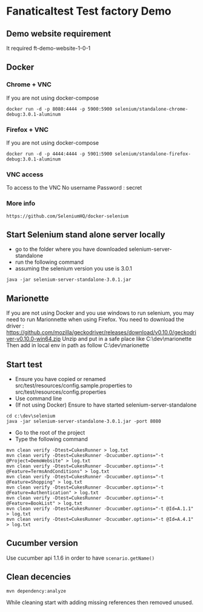 # Fanaticaltest Test factory Demo

## Demo website requirement
It required ft-demo-website-1-0-1

## Docker

### Chrome + VNC
If you are not using docker-compose
```
docker run -d -p 8080:4444 -p 5900:5900 selenium/standalone-chrome-debug:3.0.1-aluminum
```
### Firefox + VNC
If you are not using docker-compose
```
docker run -d -p 4444:4444 -p 5901:5900 selenium/standalone-firefox-debug:3.0.1-aluminum
```
### VNC access
To access to the VNC
No username
Password : secret

### More info
```
https://github.com/SeleniumHQ/docker-selenium
```

## Start Selenium stand alone server locally
* go to the folder where you have downloaded selenium-server-standalone
* run the following command
* assuming the selenium version you use is 3.0.1
```
java -jar selenium-server-standalone-3.0.1.jar
```

## Marionette
If you are not using Docker and you use windows to run selenium, you may need to run Marionnette when using Firefox.
You need to download the driver : https://github.com/mozilla/geckodriver/releases/download/v0.10.0/geckodriver-v0.10.0-win64.zip
Unzip and put in a safe place like C:\dev\marionette
Then add in local env in path as follow C:\dev\marionette

## Start test
* Ensure you have copied or renamed src/test/resources/config.sample.properties to src/test/resources/config.properties
* Use command line
* (If not using Docker) Ensure to have started selenium-server-standalone
```
cd c:\dev\selenium
java -jar selenium-server-standalone-3.0.1.jar -port 8080
```
* Go to the root of the project
* Type the following command
```
mvn clean verify -Dtest=CukesRunner > log.txt
mvn clean verify -Dtest=CukesRunner -Dcucumber.options="-t @Project=DemoWebsite" > log.txt
mvn clean verify -Dtest=CukesRunner -Dcucumber.options="-t @Feature=TermsAndConditions" > log.txt
mvn clean verify -Dtest=CukesRunner -Dcucumber.options="-t @Feature=Shopping" > log.txt
mvn clean verify -Dtest=CukesRunner -Dcucumber.options="-t @Feature=Authentication" > log.txt
mvn clean verify -Dtest=CukesRunner -Dcucumber.options="-t @Feature=BookList" > log.txt
mvn clean verify -Dtest=CukesRunner -Dcucumber.options="-t @Id=A.1.1" > log.txt
mvn clean verify -Dtest=CukesRunner -Dcucumber.options="-t @Id=A.4.1" > log.txt
```

## Cucumber version
Use cucumber api 1.1.6 in order to have `scenario.getName()`

## Clean decencies
```
mvn dependency:analyze
```

While cleaning start with adding missing references then removed unused.